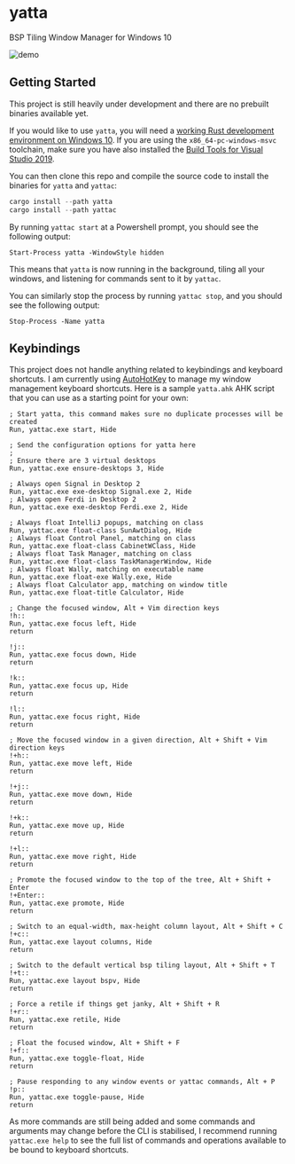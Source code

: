 # yatta

BSP Tiling Window Manager for Windows 10

![demo](https://s2.gifyu.com/images/ezgif-1-a21b17f39d06.gif)

## Getting Started

This project is still heavily under development and there are no prebuilt binaries available yet.

If you would like to use `yatta`, you will need
a [working Rust development environment on Windows 10](https://rustup.rs/). If you are using
the `x86_64-pc-windows-msvc` toolchain, make sure you have also installed
the [Build Tools for Visual Studio 2019](https://stackoverflow.com/a/55603112).

You can then clone this repo and compile the source code to install the binaries for `yatta` and `yattac`:

```powershell
cargo install --path yatta
cargo install --path yattac
```

By running `yattac start` at a Powershell prompt, you should see the following output:

```
Start-Process yatta -WindowStyle hidden
```

This means that `yatta` is now running in the background, tiling all your windows, and listening for commands sent to it
by `yattac`.

You can similarly stop the process by running `yattac stop`, and you should see the following output:

```
Stop-Process -Name yatta
```

## Keybindings

This project does not handle anything related to keybindings and keyboard shortcuts. I am currently
using [AutoHotKey](https://www.autohotkey.com/)
to manage my window management keyboard shortcuts. Here is a sample `yatta.ahk` AHK script that you can use as a
starting point for your own:

```ahk
; Start yatta, this command makes sure no duplicate processes will be created
Run, yattac.exe start, Hide

; Send the configuration options for yatta here
;
; Ensure there are 3 virtual desktops
Run, yattac.exe ensure-desktops 3, Hide

; Always open Signal in Desktop 2
Run, yattac.exe exe-desktop Signal.exe 2, Hide
; Always open Ferdi in Desktop 2
Run, yattac.exe exe-desktop Ferdi.exe 2, Hide

; Always float IntelliJ popups, matching on class
Run, yattac.exe float-class SunAwtDialog, Hide
; Always float Control Panel, matching on class
Run, yattac.exe float-class CabinetWClass, Hide
; Always float Task Manager, matching on class
Run, yattac.exe float-class TaskManagerWindow, Hide
; Always float Wally, matching on executable name
Run, yattac.exe float-exe Wally.exe, Hide
; Always float Calculator app, matching on window title
Run, yattac.exe float-title Calculator, Hide

; Change the focused window, Alt + Vim direction keys
!h::
Run, yattac.exe focus left, Hide
return

!j::
Run, yattac.exe focus down, Hide
return

!k::
Run, yattac.exe focus up, Hide
return

!l::
Run, yattac.exe focus right, Hide
return

; Move the focused window in a given direction, Alt + Shift + Vim direction keys
!+h::
Run, yattac.exe move left, Hide
return

!+j::
Run, yattac.exe move down, Hide
return

!+k::
Run, yattac.exe move up, Hide
return

!+l::
Run, yattac.exe move right, Hide
return

; Promote the focused window to the top of the tree, Alt + Shift + Enter
!+Enter::
Run, yattac.exe promote, Hide
return

; Switch to an equal-width, max-height column layout, Alt + Shift + C
!+c::
Run, yattac.exe layout columns, Hide
return

; Switch to the default vertical bsp tiling layout, Alt + Shift + T
!+t::
Run, yattac.exe layout bspv, Hide
return

; Force a retile if things get janky, Alt + Shift + R
!+r::
Run, yattac.exe retile, Hide
return

; Float the focused window, Alt + Shift + F
!+f::
Run, yattac.exe toggle-float, Hide
return

; Pause responding to any window events or yattac commands, Alt + P
!p::
Run, yattac.exe toggle-pause, Hide
return
```

As more commands are still being added and some commands and arguments may change before the CLI is stabilised, I
recommend running `yattac.exe help` to see the full list of commands and operations available to be bound to keyboard
shortcuts.